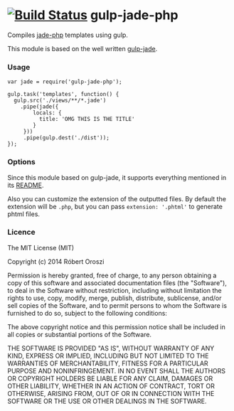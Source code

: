 [![Build Status](https://travis-ci.org/oroce/gulp-jade-php.png?branch=master)](https://travis-ci.org/oroce/gulp-jade-php)
gulp-jade-php
=============

Compiles [jade-php](https://github.com/viniwrubleski/jade-php) templates using gulp.

This module is based on the well written [gulp-jade](https://github.com/phated/gulp-jade).

### Usage

    var jade = require('gulp-jade-php');

    gulp.task('templates', function() {
      gulp.src('./views/**/*.jade')
        .pipe(jade({
            locals: {
              title: 'OMG THIS IS THE TITLE'
            }
         }))
         .pipe(gulp.dest('./dist'));
    });

### Options

Since this module based on gulp-jade, it supports everything mentioned in its [README](https://github.com/phated/gulp-jade#options).

Also you can customize the extension of the outputted files. By default the extension will be `.php`, but you can pass `extension: '.phtml'` to generate phtml files.

### Licence

The MIT License (MIT)

Copyright (c) 2014 Róbert Oroszi

Permission is hereby granted, free of charge, to any person obtaining a copy
of this software and associated documentation files (the "Software"), to deal
in the Software without restriction, including without limitation the rights
to use, copy, modify, merge, publish, distribute, sublicense, and/or sell
copies of the Software, and to permit persons to whom the Software is
furnished to do so, subject to the following conditions:

The above copyright notice and this permission notice shall be included in all
copies or substantial portions of the Software.

THE SOFTWARE IS PROVIDED "AS IS", WITHOUT WARRANTY OF ANY KIND, EXPRESS OR
IMPLIED, INCLUDING BUT NOT LIMITED TO THE WARRANTIES OF MERCHANTABILITY,
FITNESS FOR A PARTICULAR PURPOSE AND NONINFRINGEMENT. IN NO EVENT SHALL THE
AUTHORS OR COPYRIGHT HOLDERS BE LIABLE FOR ANY CLAIM, DAMAGES OR OTHER
LIABILITY, WHETHER IN AN ACTION OF CONTRACT, TORT OR OTHERWISE, ARISING FROM,
OUT OF OR IN CONNECTION WITH THE SOFTWARE OR THE USE OR OTHER DEALINGS IN THE
SOFTWARE.